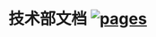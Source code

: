# 技术部文档 [![pages](https://github.com/NJTUSTAS/njtustas.github.io/actions/workflows/pages.yml/badge.svg)](https://github.com/NJTUSTAS/njtustas.github.io/actions/workflows/pages.yml)
